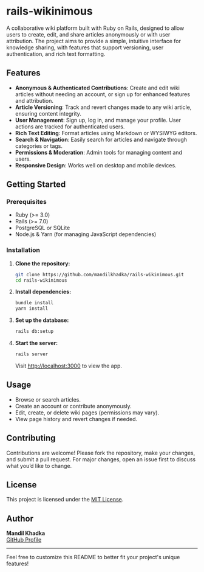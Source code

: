 # rails-wikinimous

A collaborative wiki platform built with Ruby on Rails, designed to allow users to create, edit, and share articles anonymously or with user attribution. The project aims to provide a simple, intuitive interface for knowledge sharing, with features that support versioning, user authentication, and rich text formatting.

## Features

- **Anonymous & Authenticated Contributions**: Create and edit wiki articles without needing an account, or sign up for enhanced features and attribution.
- **Article Versioning**: Track and revert changes made to any wiki article, ensuring content integrity.
- **User Management**: Sign up, log in, and manage your profile. User actions are tracked for authenticated users.
- **Rich Text Editing**: Format articles using Markdown or WYSIWYG editors.
- **Search & Navigation**: Easily search for articles and navigate through categories or tags.
- **Permissions & Moderation**: Admin tools for managing content and users.
- **Responsive Design**: Works well on desktop and mobile devices.

## Getting Started

### Prerequisites

- Ruby (>= 3.0)
- Rails (>= 7.0)
- PostgreSQL or SQLite
- Node.js & Yarn (for managing JavaScript dependencies)

### Installation

1. **Clone the repository:**
   ```bash
   git clone https://github.com/mandilkhadka/rails-wikinimous.git
   cd rails-wikinimous
   ```

2. **Install dependencies:**
   ```bash
   bundle install
   yarn install
   ```

3. **Set up the database:**
   ```bash
   rails db:setup
   ```

4. **Start the server:**
   ```bash
   rails server
   ```
   Visit [http://localhost:3000](http://localhost:3000) to view the app.

## Usage

- Browse or search articles.
- Create an account or contribute anonymously.
- Edit, create, or delete wiki pages (permissions may vary).
- View page history and revert changes if needed.

## Contributing

Contributions are welcome! Please fork the repository, make your changes, and submit a pull request. For major changes, open an issue first to discuss what you’d like to change.

## License

This project is licensed under the [MIT License](LICENSE).

## Author

**Mandil Khadka**  
[GitHub Profile](https://github.com/mandilkhadka)

---

Feel free to customize this README to better fit your project's unique features!
